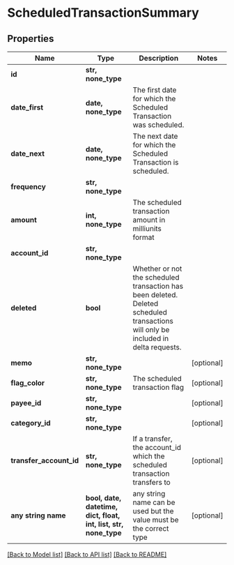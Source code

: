 # ScheduledTransactionSummary


## Properties
Name | Type | Description | Notes
------------ | ------------- | ------------- | -------------
**id** | **str, none_type** |  | 
**date_first** | **date, none_type** | The first date for which the Scheduled Transaction was scheduled. | 
**date_next** | **date, none_type** | The next date for which the Scheduled Transaction is scheduled. | 
**frequency** | **str, none_type** |  | 
**amount** | **int, none_type** | The scheduled transaction amount in milliunits format | 
**account_id** | **str, none_type** |  | 
**deleted** | **bool** | Whether or not the scheduled transaction has been deleted.  Deleted scheduled transactions will only be included in delta requests. | 
**memo** | **str, none_type** |  | [optional] 
**flag_color** | **str, none_type** | The scheduled transaction flag | [optional] 
**payee_id** | **str, none_type** |  | [optional] 
**category_id** | **str, none_type** |  | [optional] 
**transfer_account_id** | **str, none_type** | If a transfer, the account_id which the scheduled transaction transfers to | [optional] 
**any string name** | **bool, date, datetime, dict, float, int, list, str, none_type** | any string name can be used but the value must be the correct type | [optional]

[[Back to Model list]](../README.md#documentation-for-models) [[Back to API list]](../README.md#documentation-for-api-endpoints) [[Back to README]](../README.md)


